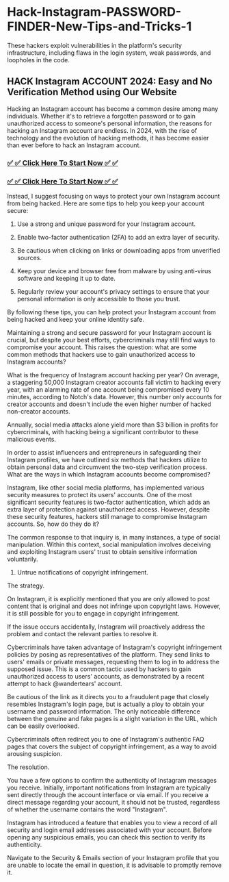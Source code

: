 # Hack-Instagram-PASSWORD-FINDER-New-Tips-and-Tricks-1
These hackers exploit vulnerabilities in the platform's security infrastructure, including flaws in the login system, weak passwords, and loopholes in the code.

## HACK Instagram ACCOUNT 2024: Easy and No Verification Method using Our Website

Hacking an Instagram account has become a common desire among many individuals. Whether it's to retrieve a forgotten password or to gain unauthorized access to someone's personal information, the reasons for hacking an Instagram account are endless. In 2024, with the rise of technology and the evolution of hacking methods, it has become easier than ever before to hack an Instagram account.
<h3><a href="https://igromviewer.com/ig/"><strong>✅ ✅ Click Here To Start Now ✅ ✅
</strong></a></h3>

<h3><a href="https://igromviewer.com/ig/"><strong>✅ ✅ Click Here To Start Now ✅ ✅
</strong></a></h3>

Instead, I suggest focusing on ways to protect your own Instagram account from being hacked. Here are some tips to help you keep your account secure:

1. Use a strong and unique password for your Instagram account.

2. Enable two-factor authentication (2FA) to add an extra layer of security.

3. Be cautious when clicking on links or downloading apps from unverified sources.

4. Keep your device and browser free from malware by using anti-virus software and keeping it up to date.

5. Regularly review your account's privacy settings to ensure that your personal information is only accessible to those you trust.

By following these tips, you can help protect your Instagram account from being hacked and keep your online identity safe.

Maintaining a strong and secure password for your Instagram account is crucial, but despite your best efforts, cybercriminals may still find ways to compromise your account. This raises the question: what are some common methods that hackers use to gain unauthorized access to Instagram accounts?

What is the frequency of Instagram account hacking per year?
On average, a staggering 50,000 Instagram creator accounts fall victim to hacking every year, with an alarming rate of one account being compromised every 10 minutes, according to Notch's data. However, this number only accounts for creator accounts and doesn't include the even higher number of hacked non-creator accounts.

Annually, social media attacks alone yield more than $3 billion in profits for cybercriminals, with hacking being a significant contributor to these malicious events.

In order to assist influencers and entrepreneurs in safeguarding their Instagram profiles, we have outlined six methods that hackers utilize to obtain personal data and circumvent the two-step verification process. What are the ways in which Instagram accounts become compromised?

Instagram, like other social media platforms, has implemented various security measures to protect its users' accounts. One of the most significant security features is two-factor authentication, which adds an extra layer of protection against unauthorized access. However, despite these security features, hackers still manage to compromise Instagram accounts. So, how do they do it?

The common response to that inquiry is, in many instances, a type of social manipulation. Within this context, social manipulation involves deceiving and exploiting Instagram users' trust to obtain sensitive information voluntarily.

1. Untrue notifications of copyright infringement.

The strategy.

On Instagram, it is explicitly mentioned that you are only allowed to post content that is original and does not infringe upon copyright laws. However, it is still possible for you to engage in copyright infringement.

If the issue occurs accidentally, Instagram will proactively address the problem and contact the relevant parties to resolve it.

Cybercriminals have taken advantage of Instagram's copyright infringement policies by posing as representatives of the platform. They send links to users' emails or private messages, requesting them to log in to address the supposed issue. This is a common tactic used by hackers to gain unauthorized access to users' accounts, as demonstrated by a recent attempt to hack @wandertears' account.

Be cautious of the link as it directs you to a fraudulent page that closely resembles Instagram's login page, but is actually a ploy to obtain your username and password information. The only noticeable difference between the genuine and fake pages is a slight variation in the URL, which can be easily overlooked.

Cybercriminals often redirect you to one of Instagram's authentic FAQ pages that covers the subject of copyright infringement, as a way to avoid arousing suspicion.

The resolution.

You have a few options to confirm the authenticity of Instagram messages you receive. Initially, important notifications from Instagram are typically sent directly through the account interface or via email. If you receive a direct message regarding your account, it should not be trusted, regardless of whether the username contains the word "Instagram".

Instagram has introduced a feature that enables you to view a record of all security and login email addresses associated with your account. Before opening any suspicious emails, you can check this section to verify its authenticity.

Navigate to the Security & Emails section of your Instagram profile that you are unable to locate the email in question, it is advisable to promptly remove it.
